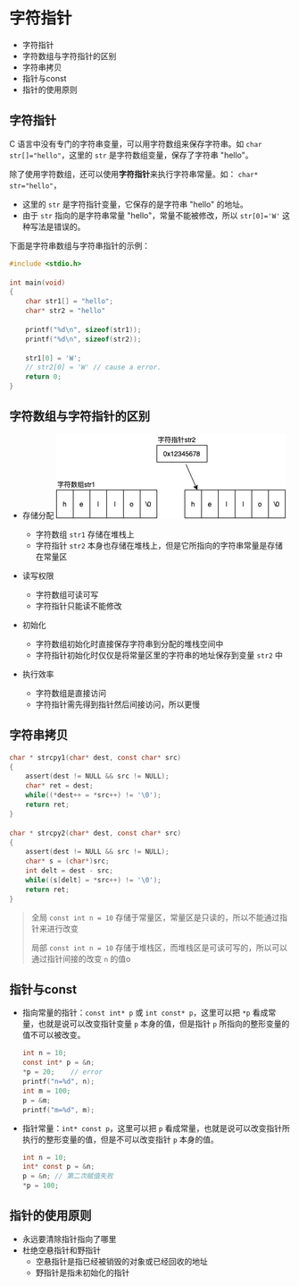 # 字符指针

* 字符指针
* 字符数组与字符指针的区别
* 字符串拷贝
* 指针与const
* 指针的使用原则

## 字符指针

C 语言中没有专门的字符串变量，可以用字符数组来保存字符串。如 `char str[]="hello"`，这里的 `str` 是字符数组变量，保存了字符串 "hello"。

除了使用字符数组，还可以使用**字符指针**来执行字符串常量。如： `char* str="hello"`，

* 这里的 `str` 是字符指针变量，它保存的是字符串 "hello" 的地址。
* 由于 `str` 指向的是字符串常量 "hello"，常量不能被修改，所以 `str[0]='W'` 这种写法是错误的。

下面是字符串数组与字符串指针的示例：

```c   
#include <stdio.h>

int main(void)
{
    char str1[] = "hello";
    char* str2 = "hello"

    printf("%d\n", sizeof(str1));
    printf("%d\n", sizeof(str2));

    str1[0] = 'W';
    // str2[0] = 'W' // cause a error.
    return 0;
}
```

## 字符数组与字符指针的区别

* 存储分配
![14_01](./draw/14_01.drawio.png)

  * 字符数组 `str1` 存储在堆栈上
  * 字符指针 `str2` 本身也存储在堆栈上，但是它所指向的字符串常量是存储在常量区
* 读写权限
  * 字符数组可读可写
  * 字符指针只能读不能修改
* 初始化
  * 字符数组初始化时直接保存字符串到分配的堆栈空间中
  * 字符指针初始化时仅仅是将常量区里的字符串的地址保存到变量 `str2` 中
* 执行效率
  * 字符数组是直接访问
  * 字符指针需先得到指针然后间接访问，所以更慢

## 字符串拷贝

```c
char * strcpy1(char* dest, const char* src)
{
    assert(dest != NULL && src != NULL);
    char* ret = dest;
    while((*dest++ = *src++) != '\0');
    return ret;
}

char * strcpy2(char* dest, const char* src)
{
    assert(dest != NULL && src != NULL);
    char* s = (char*)src;
    int delt = dest - src;
    while((s[delt] = *src++) != '\0');
    return ret;
}
```

> 全局 `const int n = 10` 存储于常量区，常量区是只读的，所以不能通过指针来进行改变
>
> 局部 `const int n = 10` 存储于堆栈区，而堆栈区是可读可写的，所以可以通过指针间接的改变 `n` 的值o

## 指针与const

* 指向常量的指针：`const int* p` 或 `int const* p`，这里可以把 `*p` 看成常量，也就是说可以改变指针变量 `p` 本身的值，但是指针 `p` 所指向的整形变量的值不可以被改变。

    ```c
    int n = 10;
    const int* p = &n;
    *p = 20;    // error
    printf("n=%d", n);
    int m = 100;
    p = &m;
    printf("m=%d", m);
    ```

* 指针常量：`int* const p`，这里可以把 `p` 看成常量，也就是说可以改变指针所执行的整形变量的值，但是不可以改变指针 `p` 本身的值。

    ```c
    int n = 10;  
    int* const p = &n;
    p = &n; // 第二次赋值失败
    *p = 100;
    ```

## 指针的使用原则

* 永远要清除指针指向了哪里
* 杜绝空悬指针和野指针
  * 空悬指针是指已经被销毁的对象或已经回收的地址
  * 野指针是指未初始化的指针

